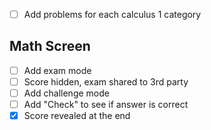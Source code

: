 - [ ] Add problems for each calculus 1 category

## Math Screen

- [ ] Add exam mode
- [ ] Score hidden, exam shared to 3rd party
- [ ] Add challenge mode
- [ ] Add "Check" to see if answer is correct
- [x] Score revealed at the end
